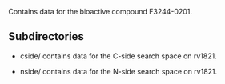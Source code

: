 Contains data for the bioactive compound F3244-0201.

## Subdirectories

- cside/ contains data for the C-side search space on rv1821.

- nside/ contains data for the N-side search space on rv1821.

